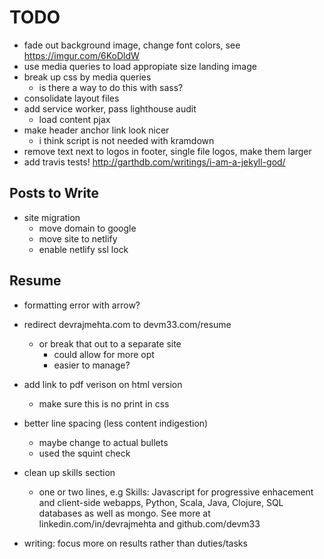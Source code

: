 ---
---
# TODO

- fade out background image, change font colors, see https://imgur.com/6KoDldW
- use media queries to load appropiate size landing image
- break up css by media queries
  - is there a way to do this with sass?
- consolidate layout files
- add service worker, pass lighthouse audit
  - load content pjax
- make header anchor link look nicer
  - i think script is not needed with kramdown
- remove text next to logos in footer, single file logos, make them larger
- add travis tests! http://garthdb.com/writings/i-am-a-jekyll-god/

## Posts to Write

- site migration
  - move domain to google
  - move site to netlify
  - enable netlify ssl lock


## Resume

- formatting error with arrow?

- redirect devrajmehta.com to devm33.com/resume
  - or break that out to a separate site
    - could allow for more opt
    - easier to manage?

- add link to pdf verison on html version
  - make sure this is no print in css

- better line spacing (less content indigestion)
    - maybe change to actual bullets
    - used the squint check
- clean up skills section
    - one or two lines, e.g Skills: Javascript for progressive enhacement and
      client-side webapps, Python, Scala, Java, Clojure, SQL databases as well
      as mongo. See more at linkedin.com/in/devrajmehta and github.com/devm33
- writing: focus more on results rather than duties/tasks
